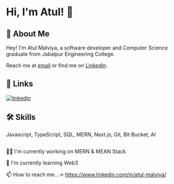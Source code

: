 # Hi, I'm Atul! 👋


## 🚀 About Me


Hey! I'm Atul Malviya, a software developer and Computer Science graduate from Jabalpur Engineering College.

Reach me at [email](mailto:atulmalviyawork@gmail.com) or find me on [LinkedIn](https://www.linkedin.com/in/atul-malviya/).


## 🔗 Links

[![linkedin](https://img.shields.io/badge/linkedin-0A66C2?style=for-the-badge&logo=linkedin&logoColor=white)](https://www.linkedin.com/in/atul-malviya/)




 
## 🛠 Skills
Javascript, TypeScript, SQL, MERN, Next.js, Git, Bit Bucket, AI


## 
👩‍💻 I'm currently working on MERN & MEAN Stack

🧠 I'm currently learning Web3

📫 How to reach me...-> https://www.linkedin.com/in/atul-malviya/

